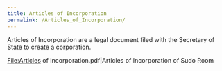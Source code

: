 ```yaml
---
title: Articles of Incorporation
permalink: /Articles_of_Incorporation/
---
```


Articles of Incorporation are a legal document filed with the Secretary of State to create a corporation.

<File:Articles> of Incorporation.pdf|Articles of Incorporation of Sudo Room
